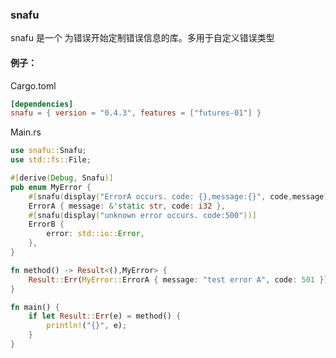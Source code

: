 ### snafu

snafu 是一个 为错误开始定制错误信息的库。多用于自定义错误类型

#### 例子：

Cargo.toml

```toml
[dependencies]
snafu = { version = "0.4.3", features = ["futures-01"] }
```

Main.rs

```rust
use snafu::Snafu;
use std::fs::File;

#[derive(Debug, Snafu)]
pub enum MyError {
    #[snafu(display("ErrorA occurs. code: {},message:{}", code,message))]
    ErrorA { message: &'static str, code: i32 },
    #[snafu(display("unknown error occurs. code:500"))]
    ErrorB {
        error: std::io::Error,
    },
}

fn method() -> Result<(),MyError> {
    Result::Err(MyError::ErrorA { message: "test error A", code: 501 })
}

fn main() {
    if let Result::Err(e) = method() {
        println!("{}", e);
    }
}
```

